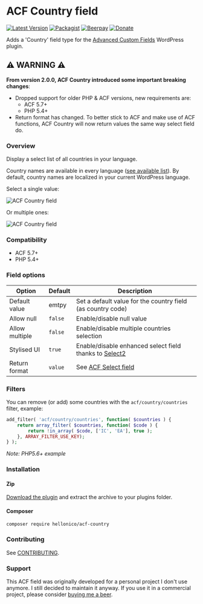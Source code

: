 # ACF Country field

[![Latest Version](https://img.shields.io/packagist/v/hellonico/acf-country.svg?style=flat-square)](https://github.com/hellonico/acf-country/releases)
[![Packagist](https://img.shields.io/packagist/dt/hellonico/acf-country.svg?style=flat-square)](https://packagist.org/packages/hellonico/acf-country)
[![Beerpay](https://beerpay.io/nlemoine/acf-country/badge.svg?style=flat-square)](https://beerpay.io/nlemoine/acf-country)
[![Donate](https://img.shields.io/badge/Donate-PayPal-blue.svg?style=flat-square)](https://paypal.me/hellonico)

Adds a 'Country' field type for the [Advanced Custom Fields](http://wordpress.org/extend/plugins/advanced-custom-fields/) WordPress plugin.

## ⚠️ WARNING ⚠️

**From version 2.0.0, ACF Country introduced some important breaking changes**:

- Dropped support for older PHP & ACF versions, new requirements are:
	- ACF 5.7+ 
	- PHP 5.4+
- Return format has changed. To better stick to ACF and make use of ACF functions, ACF Country will now return values the same way select field do.

### Overview

Display a select list of all countries in your language.

Country names are available in every language ([see available list](https://github.com/umpirsky/country-list/tree/master/data)). By default, country names are localized in your current WordPress language.

Select a single value:

![ACF Country field](https://cloud.githubusercontent.com/assets/2526939/24555414/5c045c7c-1631-11e7-815a-35b6b6903e36.png)

Or multiple ones:

![ACF Country field](https://cloud.githubusercontent.com/assets/2526939/24555413/5bf05402-1631-11e7-8d7e-74d425a3eae4.png)

### Compatibility

- ACF 5.7+ 
- PHP 5.4+


### Field options

| Option  | Default | Description |
| ------------- | ------------- | ------------- |
| Default value | emtpy | Set a default value for the country field (as country code)  |
| Allow null | `false` | Enable/disable null value  |
| Allow multiple | `false` | Enable/disable multiple countries selection  |
| Stylised UI | `true` | Enable/disable enhanced select field thanks to [Select2](https://select2.github.io/)  |
| Return format | `value` | See [ACF Select field](https://www.advancedcustomfields.com/resources/select/) |

### Filters

You can remove (or add) some countries with the `acf/country/countries` filter, example:

```php 
add_filter( 'acf/country/countries', function( $countries ) {
	return array_filter( $countries, function( $code ) {
		return !in_array( $code, ['IC', 'EA'], true );
	}, ARRAY_FILTER_USE_KEY);
} );
```
*Note: PHP5.6+ example*

### Installation

#### Zip

[Download the plugin](https://github.com/nlemoine/acf-country/releases/latest) and extract the archive to your plugins folder.

#### Composer

```bash
composer require hellonico/acf-country
```

### Contributing

See [CONTRIBUTING](CONTRIBUTING.MD).

### Support

This ACF field was originally developed for a personal project I don't use  anymore. I still decided to maintain it anyway. If you use it in a commercial project, please consider [buying me a beer](https://beerpay.io/nlemoine/acf-country).
